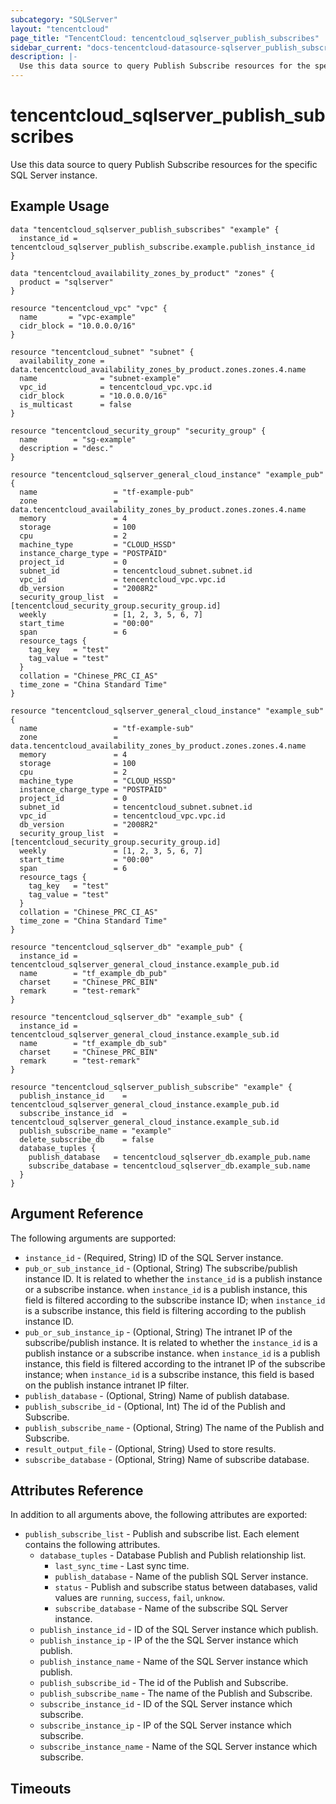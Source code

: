 ```yaml
---
subcategory: "SQLServer"
layout: "tencentcloud"
page_title: "TencentCloud: tencentcloud_sqlserver_publish_subscribes"
sidebar_current: "docs-tencentcloud-datasource-sqlserver_publish_subscribes"
description: |-
  Use this data source to query Publish Subscribe resources for the specific SQL Server instance.
---
```


# tencentcloud_sqlserver_publish_subscribes

Use this data source to query Publish Subscribe resources for the specific SQL Server instance.

## Example Usage

```hcl
data "tencentcloud_sqlserver_publish_subscribes" "example" {
  instance_id = tencentcloud_sqlserver_publish_subscribe.example.publish_instance_id
}

data "tencentcloud_availability_zones_by_product" "zones" {
  product = "sqlserver"
}

resource "tencentcloud_vpc" "vpc" {
  name       = "vpc-example"
  cidr_block = "10.0.0.0/16"
}

resource "tencentcloud_subnet" "subnet" {
  availability_zone = data.tencentcloud_availability_zones_by_product.zones.zones.4.name
  name              = "subnet-example"
  vpc_id            = tencentcloud_vpc.vpc.id
  cidr_block        = "10.0.0.0/16"
  is_multicast      = false
}

resource "tencentcloud_security_group" "security_group" {
  name        = "sg-example"
  description = "desc."
}

resource "tencentcloud_sqlserver_general_cloud_instance" "example_pub" {
  name                 = "tf-example-pub"
  zone                 = data.tencentcloud_availability_zones_by_product.zones.zones.4.name
  memory               = 4
  storage              = 100
  cpu                  = 2
  machine_type         = "CLOUD_HSSD"
  instance_charge_type = "POSTPAID"
  project_id           = 0
  subnet_id            = tencentcloud_subnet.subnet.id
  vpc_id               = tencentcloud_vpc.vpc.id
  db_version           = "2008R2"
  security_group_list  = [tencentcloud_security_group.security_group.id]
  weekly               = [1, 2, 3, 5, 6, 7]
  start_time           = "00:00"
  span                 = 6
  resource_tags {
    tag_key   = "test"
    tag_value = "test"
  }
  collation = "Chinese_PRC_CI_AS"
  time_zone = "China Standard Time"
}

resource "tencentcloud_sqlserver_general_cloud_instance" "example_sub" {
  name                 = "tf-example-sub"
  zone                 = data.tencentcloud_availability_zones_by_product.zones.zones.4.name
  memory               = 4
  storage              = 100
  cpu                  = 2
  machine_type         = "CLOUD_HSSD"
  instance_charge_type = "POSTPAID"
  project_id           = 0
  subnet_id            = tencentcloud_subnet.subnet.id
  vpc_id               = tencentcloud_vpc.vpc.id
  db_version           = "2008R2"
  security_group_list  = [tencentcloud_security_group.security_group.id]
  weekly               = [1, 2, 3, 5, 6, 7]
  start_time           = "00:00"
  span                 = 6
  resource_tags {
    tag_key   = "test"
    tag_value = "test"
  }
  collation = "Chinese_PRC_CI_AS"
  time_zone = "China Standard Time"
}

resource "tencentcloud_sqlserver_db" "example_pub" {
  instance_id = tencentcloud_sqlserver_general_cloud_instance.example_pub.id
  name        = "tf_example_db_pub"
  charset     = "Chinese_PRC_BIN"
  remark      = "test-remark"
}

resource "tencentcloud_sqlserver_db" "example_sub" {
  instance_id = tencentcloud_sqlserver_general_cloud_instance.example_sub.id
  name        = "tf_example_db_sub"
  charset     = "Chinese_PRC_BIN"
  remark      = "test-remark"
}

resource "tencentcloud_sqlserver_publish_subscribe" "example" {
  publish_instance_id    = tencentcloud_sqlserver_general_cloud_instance.example_pub.id
  subscribe_instance_id  = tencentcloud_sqlserver_general_cloud_instance.example_sub.id
  publish_subscribe_name = "example"
  delete_subscribe_db    = false
  database_tuples {
    publish_database   = tencentcloud_sqlserver_db.example_pub.name
    subscribe_database = tencentcloud_sqlserver_db.example_sub.name
  }
}
```

## Argument Reference

The following arguments are supported:

* `instance_id` - (Required, String) ID of the SQL Server instance.
* `pub_or_sub_instance_id` - (Optional, String) The subscribe/publish instance ID. It is related to whether the `instance_id` is a publish instance or a subscribe instance. when `instance_id` is a publish instance, this field is filtered according to the subscribe instance ID; when `instance_id` is a subscribe instance, this field is filtering according to the publish instance ID.
* `pub_or_sub_instance_ip` - (Optional, String) The intranet IP of the subscribe/publish instance. It is related to whether the `instance_id` is a publish instance or a subscribe instance. when `instance_id` is a publish instance, this field is filtered according to the intranet IP of the subscribe instance; when `instance_id` is a subscribe instance, this field is based on the publish instance intranet IP filter.
* `publish_database` - (Optional, String) Name of publish database.
* `publish_subscribe_id` - (Optional, Int) The id of the Publish and Subscribe.
* `publish_subscribe_name` - (Optional, String) The name of the Publish and Subscribe.
* `result_output_file` - (Optional, String) Used to store results.
* `subscribe_database` - (Optional, String) Name of subscribe database.

## Attributes Reference

In addition to all arguments above, the following attributes are exported:

* `publish_subscribe_list` - Publish and subscribe list. Each element contains the following attributes.
  * `database_tuples` - Database Publish and Publish relationship list.
    * `last_sync_time` - Last sync time.
    * `publish_database` - Name of the publish SQL Server instance.
    * `status` - Publish and subscribe status between databases, valid values are `running`, `success`, `fail`, `unknow`.
    * `subscribe_database` - Name of the subscribe SQL Server instance.
  * `publish_instance_id` - ID of the SQL Server instance which publish.
  * `publish_instance_ip` - IP of the the SQL Server instance which publish.
  * `publish_instance_name` - Name of the SQL Server instance which publish.
  * `publish_subscribe_id` - The id of the Publish and Subscribe.
  * `publish_subscribe_name` - The name of the Publish and Subscribe.
  * `subscribe_instance_id` - ID of the SQL Server instance which subscribe.
  * `subscribe_instance_ip` - IP of the SQL Server instance which subscribe.
  * `subscribe_instance_name` - Name of the SQL Server instance which subscribe.


## Timeouts

<no value>


